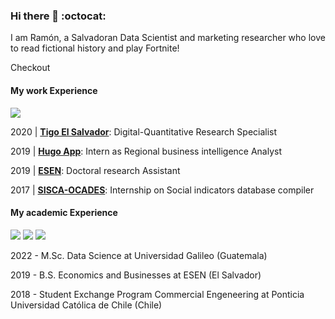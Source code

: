 ### Hi there 👋 :octocat: 

I am Ramón, a Salvadoran Data Scientist and marketing researcher who love to read fictional history and play Fortnite!

Checkout 


#### My work Experience 

![](https://raw.githubusercontent.com/madebybowtie/FlagKit/master/Assets/PNG/SV%402x.png)

2020 | **[Tigo El Salvador](https://www.tigo.com.sv/)**: Digital-Quantitative Research Specialist

2019 | **[Hugo App](https://hugoapp.com/)**: Intern as Regional business intelligence Analyst

2019 | **[ESEN](https://www.esen.edu.sv/)**:  Doctoral research Assistant

2017 | **[SISCA-OCADES](https://www.sisca.int/ocades)**: Internship on Social indicators database compiler


#### My academic Experience 

![](https://raw.githubusercontent.com/madebybowtie/FlagKit/master/Assets/PNG/GT%402x.png)
![](https://raw.githubusercontent.com/madebybowtie/FlagKit/master/Assets/PNG/SV%402x.png)
![](https://raw.githubusercontent.com/madebybowtie/FlagKit/master/Assets/PNG/CL%402x.png)


2022 - M.Sc. Data Science at Universidad Galileo (Guatemala)

2019 - B.S. Economics and Businesses at ESEN (El Salvador)

2018 - Student Exchange Program Commercial Engeneering at Ponticia Universidad Católica de Chile (Chile)


<!--
**ramonescobar/ramonescobar** is a ✨ _special_ ✨ repository because its `README.md` (this file) appears on your GitHub profile.

Here are some ideas to get you started:


- 👯 I’m looking to collaborate on ...
- 🤔 I’m looking for help with ...
- 💬 Ask me about ...
- 📫 How to reach me: ...
- 😄 Pronouns: ...
- ⚡ Fun fact: ...
-->
